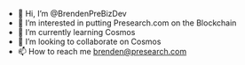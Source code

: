 - 👋 Hi, I’m @BrendenPreBizDev
- 👀 I’m interested in putting Presearch.com on the Blockchain
- 🌱 I’m currently learning Cosmos
- 💞️ I’m looking to collaborate on Cosmos
- 📫 How to reach me brenden@presearch.com

<!---
BrendenPreBizDev/BrendenPreBizDev is a ✨ special ✨ repository because its `README.md` (this file) appears on your GitHub profile.
You can click the Preview link to take a look at your changes.
--->
